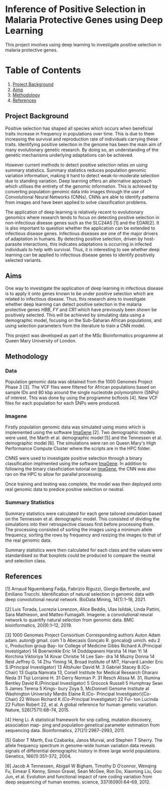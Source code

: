 # Inference of Positive Selection in Malaria Protective Genes using Deep Learning

This project involves using deep learning to investigate positive selection in malaria protective genes. 

# Table of Contents
1. [Project Background](#project-background)
2. [Aims](#aims)
4. [Methodology](#methodology)
3. [References](#references)


## Project Background
Positive selection has shaped all species which occurs when beneficial traits increase in frequency in populations over time. This is due to them increasing the survival and reproduction rate of individuals carrying these traits. Identifying positive selection in the genome has been the main aim of many evolutionary genetic research. By doing so, an understanding of the genetic mechanisms underlying adaptations can be achieved. 

However current methods to detect positive selection relies on using summary statistics. Summary statistics reduces population genomic variation information, making it hard to detect weak-to-moderate selection due to standing variation. Deep learning offers an alternative approach which utilises the entirety of the genomic information. This is achieved by converting population genomic data into images through the use of Convolutional Neural Networks (CNNs). CNNs are able to identify patterns from images and have been applied to solve classification problems.

The application of deep learning is relatively recent to evolutionary genomics where research tends to focus on detecting positive selection in non-infectious disease genes such as the SLC24A5 <a id="1">[1]</a>  and the EDAR[2]. It is also important to question whether the application can be extended to infectious disease genes. Infectious diseases are one of the major drivers of adaptation in humans. By detecting positive selection, driven by host-parasite interactions, this indicates adaptations is occurring in infected individuals to help with survival. Thus, it is interesting to see whether deep learning can be applied to infectious disease genes to identify positively selected variants. 

## Aims
One way to investigate the application of deep learning in infectious disease is to apply it onto genes known to be under positive selection which are related to infectious disease. Thus, this research aims to investigate whether deep learning can detect positive selection in the malaria protective genes *HBB*, *FY* and *CR1* which have previously been shown be positively selected. This will be achieved by simulating data using a demographic model, focusing on the Sub-Saharan African populations, and using selection parameters from the literature to train a CNN model. 

This project was developed as part of the MSc Bioinformatics programme at Queen Mary University of London.

## Methodology

### Data

Population genomic data was obtained from the 1000 Genomes Project Phase 3 [3]. The VCF files were filtered for African populations based on sample IDs and 80 kbp around the single nucleotide polymorphirm (SNPs) of interest. This was done by using the programme bcftools [4]. New VCF files for each population for each SNPs were produced.

### Imagene

Firstly population genomic data was simulated using *msms* which is implemented using the software [ImaGene](https://github.com/mfumagalli/ImaGene) [2]. Two demographic models were used, the Marth et al. demographic model [5] and the Tennessen et al. demographic model [6].
The simulations were ran on Queen Mary's High Performance Compute Cluster where the scripts are in the HPC folder.

CNNS were used to investigate positive selection through a binary classification implmented using the software [ImaGene](https://github.com/mfumagalli/ImaGene). In addition to following the binary classficiation tutorial on [ImaGene](https://github.com/mfumagalli/ImaGene/blob/master/Tutorials/01_binary.ipynb), the CNN was also ran on the HPC to allow for parallel processing.

Once training and testing was complete, the model was then deployed onto real genomic data to predice positive selection or neutral.

### Summary Statistics

Summary statistics were calculated for each gene tailored simulation based on the Tennessen et al. demographic model. This consisted of dividing the simulations into their retrospective classes first before processing them. The processing consisted of sorting the images using a minimum allele frequency, sorting the rows by frequency and resizing the images to that of the real genomic data.

Summary statistics were then calculated for each class and the values were standardised so that boxplots could be produced to compare the neutral and selection class.


## References
[1] Arnaud Nguembang Fadja, Fabrizio Riguzzi, Giorgio Bertorelle, and Emiliano Trucchi. Identification of natural selection in genomic data with deep convolutional neural network. BioData Mining, 14(1):1–18, 2021.

[2] Luis Torada, Lucrezia Lorenzon, Alice Beddis, Ulas Isildak, Linda Pattini, Sara Mathieson, and Matteo Fumagalli. Imagene: a convolutional neural network to quantify natural selection from genomic data. BMC bioinformatics, 20(9):1–12, 2019.

[3] 1000 Genomes Project Consortium Corresponding authors Auton Adam adam. auton@ gmail. com 1 b Abecasis Gonçalo R. goncalo@ umich. edu 2 c, Production group Bay- lor College of Medicine Gibbs Richard A.(Principal Investigator) 14 Boerwinkle Eric 14 Doddapaneni Harsha 14 Han Yi 14 Korchina Viktoriya 14 Kovar Christie 14 Lee San- dra 14 Muzny Donna 14 Reid Jeffrey G. 14 Zhu Yiming 14, Broad Institute of MIT, Harvard Lander Eric S.(Principal Investigator) 13 Altshuler David M. 3 Gabriel Stacey B.(Co-Chair) 13 Gupta Namrata 13, Coriell Institute for Medical Research Gharani Neda 31 Toji Lorraine H. 31 Gerry Norman P. 31 Resch Alissa M. 31, Illumina Bentley David R.(Principal Investigator) 5 Grocock Russell 5 Humphray Sean 5 James Terena 5 Kings- bury Zoya 5, McDonnell Genome Institute at Washington University Mardis Elaine R.(Co- Principal Investigator)(Co-Chair) 22 Wilson Richard K.(Co-Principal Investigator) 22 Ful- ton Lucinda 22 Fulton Robert 22, et al. A global reference for human genetic variation. Nature, 526(7571):68–74, 2015.

[4] Heng Li. A statistical framework for snp calling, mutation discovery, association map- ping and population genetical parameter estimation from sequencing data. Bioinformatics, 27(21):2987–2993, 2011.

[5] Gabor T Marth, Eva Czabarka, Janos Murvai, and Stephen T Sherry. The allele frequency spectrum in genome-wide human variation data reveals signals of differential demographic history in three large world populations. Genetics, 166(1):351–372, 2004.

[6] Jacob A Tennessen, Abigail W Bigham, Timothy D O’connor, Wenqing Fu, Eimear E Kenny, Simon Gravel, Sean McGee, Ron Do, Xiaoming Liu, Goo Jun, et al. Evolution and functional impact of rare coding variation from deep sequencing of human exomes. science, 337(6090):64–69, 2012.
